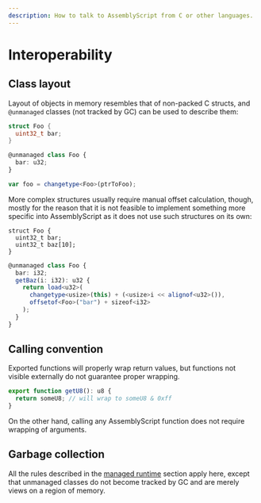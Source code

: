 ```yaml
---
description: How to talk to AssemblyScript from C or other languages.
---
```


# Interoperability

## Class layout

Layout of objects in memory resembles that of non-packed C structs, and `@unmanaged` classes \(not tracked by GC\) can be used to describe them:

```c
struct Foo {
  uint32_t bar;
}
```

```typescript
@unmanaged class Foo {
  bar: u32;
}

var foo = changetype<Foo>(ptrToFoo);
```

More complex structures usually require manual offset calculation, though, mostly for the reason that it is not feasible to implement something more specific into AssemblyScript as it does not use such structures on its own:

```text
struct Foo {
  uint32_t bar;
  uint32_t baz[10];
}
```

```typescript
@unmanaged class Foo {
  bar: i32;
  getBaz(i: i32): u32 {
    return load<u32>(
      changetype<usize>(this) + (<usize>i << alignof<u32>()),
      offsetof<Foo>("bar") + sizeof<i32>
    );
  }
}
```

## Calling convention

Exported functions will properly wrap return values, but functions not visible externally do not guarantee proper wrapping.

```typescript
export function getU8(): u8 {
  return someU8; // will wrap to someU8 & 0xff
}
```

On the other hand, calling any AssemblyScript function does not require wrapping of arguments.

## Garbage collection

All the rules described in the [managed runtime](runtime.md) section apply here, except that unmanaged classes do not become tracked by GC and are merely views on a region of memory.

